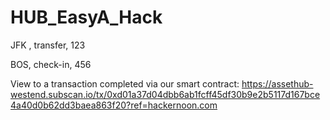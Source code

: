 # HUB_EasyA_Hack

JFK , transfer, 123

BOS, check-in, 456


View to a transaction completed via our smart contract:
https://assethub-westend.subscan.io/tx/0xd01a37d04dbb6ab1fcff45df30b9e2b5117d167bce4a40d0b62dd3baea863f20?ref=hackernoon.com